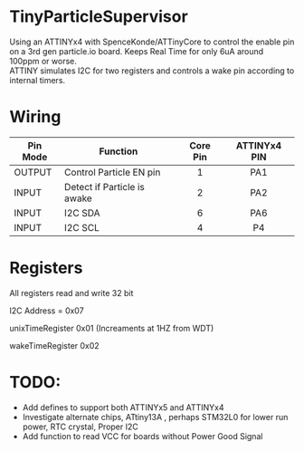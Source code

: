 # TinyParticleSupervisor
Using an ATTINYx4 with SpenceKonde/ATTinyCore to control the enable pin on a 3rd gen particle.io board.
Keeps Real Time for only 6uA around 100ppm or worse.  
ATTINY simulates I2C for two registers and controls a wake pin according to internal timers. 


# Wiring
| Pin Mode      | Function                    | Core Pin | ATTINYx4 PIN  |
| ------------- | -------------               | :--------: | :------------: |
| OUTPUT        | Control Particle EN pin     |    1     | PA1           |
| INPUT         | Detect if Particle is awake |    2     | PA2           |
| INPUT         | I2C SDA                     |    6     | PA6           |
| INPUT         | I2C SCL                     |    4     | P4           |

# Registers
All registers read and write 32 bit

I2C Address = 0x07

unixTimeRegister 0x01 (Increaments at 1HZ from WDT)

wakeTimeRegister 0x02

# TODO:
- Add defines to support both ATTINYx5 and ATTINYx4
- Investigate alternate chips, ATtiny13A , perhaps STM32L0 for lower run power, RTC crystal, Proper I2C
- Add function to read VCC for boards without Power Good Signal

